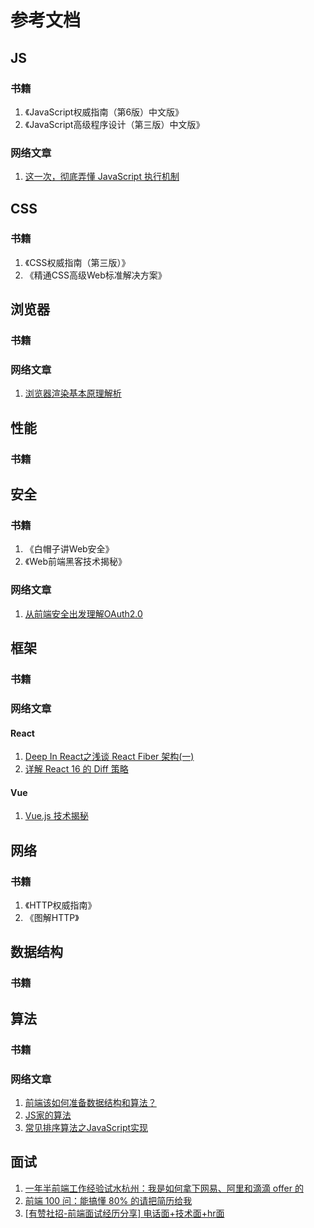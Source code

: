 # 参考文档
## JS
### 书籍
1. 《JavaScript权威指南（第6版）中文版》
2. 《JavaScript高级程序设计（第三版）中文版》

### 网络文章  
1. [这一次，彻底弄懂 JavaScript 执行机制](https://juejin.im/post/59e85eebf265da430d571f89)

## CSS
### 书籍
1. 《CSS权威指南（第三版）》
2. 《精通CSS高级Web标准解决方案》

## 浏览器
### 书籍
### 网络文章  
1. [浏览器渲染基本原理解析](https://mp.weixin.qq.com/s/Lp8XDZlTFBRG2vUKwSo0mA)

## 性能
### 书籍

## 安全
### 书籍
1. 《白帽子讲Web安全》
2. 《Web前端黑客技术揭秘》
### 网络文章 
1. [从前端安全出发理解OAuth2.0](https://juejin.im/post/5d1ec8b1f265da1b5d57cb1f)

## 框架
### 书籍
### 网络文章
#### React
1. [Deep In React之浅谈 React Fiber 架构(一)](https://mp.weixin.qq.com/s/26h37gBOw2gjZ4ry3AYI6A)
2. [详解 React 16 的 Diff 策略](https://mp.weixin.qq.com/s/lWyqHfHFAstS6AhfaHe7Iw)
#### Vue
1. [Vue.js 技术揭秘](https://ustbhuangyi.github.io/vue-analysis/) 

## 网络
### 书籍
1. 《HTTP权威指南》
2. 《图解HTTP》

## 数据结构
### 书籍

## 算法
### 书籍
### 网络文章 
1. [前端该如何准备数据结构和算法？](https://juejin.im/post/5d5b307b5188253da24d3cd1)
2. [JS家的算法](https://www.jianshu.com/p/1b4068ccd505)
3. [常见排序算法之JavaScript实现](https://mp.weixin.qq.com/s?__biz=MjM5MTA1MjAxMQ==&mid=2651226816&idx=1&sn=5c2de943a3ff61de10466bfe21f973c2&chksm=bd495b448a3ed2529d674d66eab367d3b2c9c1516f70206ea36aaa5439703288168a6305d48f&scene=21#wechat_redirect)

## 面试
1. [一年半前端工作经验试水杭州：我是如何拿下网易、阿里和滴滴 offer 的](https://mp.weixin.qq.com/s/sBk9j7GYh877nEKvuBQIAA)
2. [前端 100 问：能搞懂 80% 的请把简历给我](https://juejin.im/post/5d23e750f265da1b855c7bbe)
3. [[有赞社招-前端面试经历分享] 电话面+技术面+hr面](https://juejin.im/post/5d282541e51d4577523f2422)